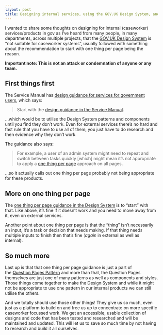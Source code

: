 ```yaml
---
layout: post
title: Designing internal services, using the GOV.UK Design System, and one thing per page
---
```


I wanted to share some thoughts on designing for internal (caseworker) services/products in gov as I’ve heard from many people, in many departments, across multiple projects, that the [GOV.UK Design System](https://design-system.service.gov.uk/) is “not suitable for caseworker systems”, usually followed with something about the recommendation to start with one thing per page being the reason.

**Important note:
This is not an attack or condemnation of anyone or any team.**

## First things first

The Service Manual has [design guidance for services for government users](https://www.gov.uk/service-manual/design/services-for-government-users), which says:

> Start with the [design guidance in the Service Manual](https://www.gov.uk/service-manual/design).

…which would be to utilise the Design System patterns and components until you find they don’t work. Even for external services there’s no hard and fast rule that you have to use all of them, you just have to do research and then evidence why they don’t work.

The guidance also says:

> For example, a user of an admin system might need to repeat and switch between tasks quickly [which] might mean it’s not appropriate to apply a [one thing per page](https://www.gov.uk/service-manual/design/form-structure#start-with-one-thing-per-page) approach on all pages.

…so it actually calls out one thing per page probably not being appropriate for these products.

## More on one thing per page

The [one thing per page guidance in the Design System](https://design-system.service.gov.uk/patterns/question-pages/#start-by-asking-one-question-per-page) is to “start” with that. Like above, it’s fine if it doesn’t work and you need to move away from it, even on external services.

Another point about one thing per page is that the “thing” isn’t necessarily an input, it’s a task or decision that needs making. If that thing needs multiple inputs to finish then that’s fine (*again* in external as well as internal).

## So much more

Last up is that that one thing per page guidance is just a part of the [Question Pages Pattern](https://design-system.service.gov.uk/patterns/question-pages/) and more than that, the Question Pages themselves are just one of many patterns as well as components and styles. Those things come together to make the Design System and while it might not be appropriate to use one pattern in our internal products we can still utilise the others.

And we totally should use those other things! They give us so much, even just as a platform to build on and free us up to concentrate on more specific caseworker focussed work. We get an accessible, usable collection of designs and code that has been tested and researched and will be maintained and updated. This will let us to save so much time by not having to research and build it all ourselves.

